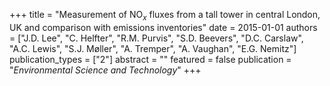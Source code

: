 +++
title = "Measurement of NO$_x$ fluxes from a tall tower in central London, UK and comparison with emissions inventories"
date = 2015-01-01
authors = ["J.D. Lee", "C. Helfter", "R.M. Purvis", "S.D. Beevers", "D.C. Carslaw", "A.C. Lewis", "S.J. Møller", "A. Tremper", "A. Vaughan", "E.G. Nemitz"]
publication_types = ["2"]
abstract = ""
featured = false
publication = "*Environmental Science and Technology*"
+++

